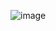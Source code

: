 ![image](https://github.com/Chetan8788/practice-/assets/106315786/3257d2bc-3a25-4697-810d-ebe6ee46a8ca)
